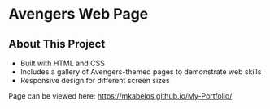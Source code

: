 # Avengers Web Page

## About This Project

- Built with HTML and CSS
- Includes a gallery of Avengers-themed pages to demonstrate web skills
- Responsive design for different screen sizes

Page can be viewed here:
https://mkabelos.github.io/My-Portfolio/
